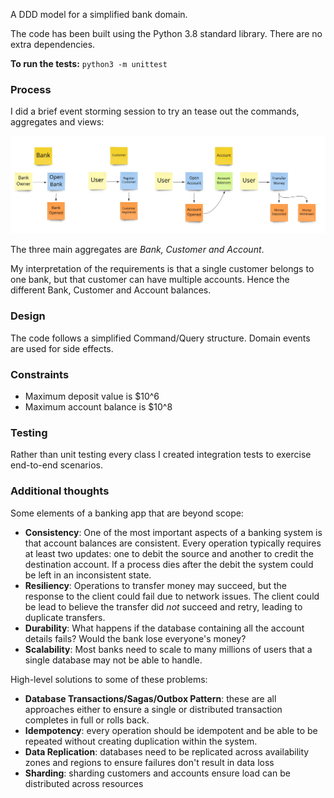 A DDD model for a simplified bank domain.

The code has been built using the Python 3.8 standard library.  There are no extra dependencies.

**To run the tests:** `python3 -m unittest`

### Process 
I did a brief event storming session to try an tease out the commands, aggregates and views:

![alt text](EventStorming.jpg "Event Storming")

The three main aggregates are *Bank, Customer and Account*. 

My interpretation of the requirements is that a single customer belongs to one bank, but that customer can have multiple accounts.  Hence the different Bank, Customer and Account balances.

### Design

The code follows a simplified Command/Query structure.  Domain events are used for side effects.

### Constraints
- Maximum deposit value is $10^6
- Maximum account balance is $10^8

### Testing
Rather than unit testing every class I created integration tests to exercise end-to-end scenarios.

### Additional thoughts
Some elements of a banking app that are beyond scope:
- **Consistency**: One of the most important aspects of a banking system is that account balances are consistent.  Every operation typically requires at least two updates: one to debit the source and another to credit the destination account. If a process dies after the debit the system could be left in an inconsistent state.
- **Resiliency**: Operations to transfer money may succeed, but the response to the client could fail due to network issues.  The client could be lead to believe the transfer did *not* succeed and retry, leading to duplicate transfers.
- **Durability**: What happens if the database containing all the account details fails?  Would the bank lose everyone's money?
- **Scalability**: Most banks need to scale to many millions of users that a single database may not be able to handle.

High-level solutions to some of these problems:
- **Database Transactions/Sagas/Outbox Pattern**: these are all approaches either to ensure a single or distributed transaction completes in full or rolls back.
- **Idempotency**: every operation should be idempotent and be able to be repeated without creating duplication within the system.
- **Data Replication**: databases need to be replicated across availability zones and regions to ensure failures don't result in data loss
- **Sharding**: sharding customers and accounts ensure load can be distributed across resources
